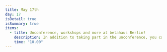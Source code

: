 ```yaml
---
title: May 17th
day: 17
isDetail: true
isSummary: true
items:
  - title: Unconference, workshops and more at betahaus Berlin!
    description: In addition to taking part in the unconference, you can meet our sponsors, dissect code problems in lab sessions with exprienced experts, signup for a workshop or just hang out and code with new friends. <br />Check out the <a href="/workshops">workshop page</a> for a list of confirmed workshops. <br /> Address: Prinzessinnenstraße 19-20, 10969 Berlin
    time: "10.00"
---
```

